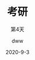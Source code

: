 ---
layout:     post 
title:      考研	# 标题 
subtitle:   第4天 #副标题
date:       2020-9-3			# 时间
author:     dww 						# 作者
header-img: img/post-bg-2015.jpg 	#这篇文章标题背景图片
catalog: true 						# 是否归档
tags:								#标签
    - 考研
---